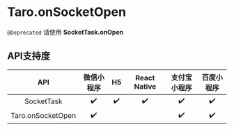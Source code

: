 # Taro.onSocketOpen

`@Deprecated` 请使用 **SocketTask.onOpen**

## API支持度

|        API        | 微信小程序 |  H5  | React Native | 支付宝小程序 | 百度小程序 |
| :---------------: | :--------: | :--: | :----------: | :----------: | :--------: |
|    SocketTask     |     ✔️      |  ✔️   |      ✔️       |      ✔️       |     ✔️      |
| Taro.onSocketOpen |     ✔️      |      |              |      ✔️       |     ✔️      |